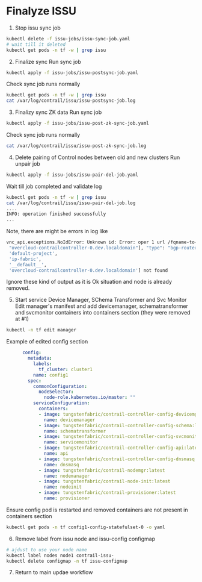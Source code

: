 # Finalyze ISSU

1. Stop issu sync job
```bash
kubectl delete -f issu-jobs/issu-sync-job.yaml
# wait till it deleted
kubectl get pods -n tf -w | grep issu
```

2. Finalize sync
Run sync job
```bash
kubectl apply -f issu-jobs/issu-postsync-job.yaml
```
Check sync job runs normally
```bash
kubectl get pods -n tf -w | grep issu
cat /var/log/contrail/issu/issu-postsync-job.log
```

3. Finalizy sync ZK data
Run sync job
```bash
kubectl apply -f issu-jobs/issu-post-zk-sync-job.yaml
```
Check sync job runs normally
```bash
cat /var/log/contrail/issu/issu-post-zk-sync-job.log
```

4. Delete pairing of Control nodes between old and new clusters
Run unpair job
```bash
kubectl apply -f issu-jobs/issu-pair-del-job.yaml
```
Wait till job completed and validate log
```bash
kubectl get pods -n tf -w | grep issu
cat /var/log/contrail/issu/issu-pair-del-job.log
....
INFO: operation finished successfully
...
```
Note, there are might be errors in log like
```bash
vnc_api.exceptions.NoIdError: Unknown id: Error: oper 1 url /fqname-to-id body {"fq_name": ["default-domain", "default-project", "ip-fabric", "__default__",
 "overcloud-contrailcontroller-0.dev.localdomain"], "type": "bgp-router"} response Name ['default-domain',
 'default-project',
 'ip-fabric',
 '__default__',
 'overcloud-contrailcontroller-0.dev.localdomain'] not found
```
Ignore these kind of output as it is Ok situation and node is already removed.


5. Start service Device Manager, SChema Transformer and Svc Monitor
Edit manager's manifest and add devicemanager, schematransformer
and svcmonitor containers into containers section (they were removed at #1)
```bash
kubectl -n tf edit manager
```
Example of edited config section
```yaml
      config:
        metadata:
          labels:
            tf_cluster: cluster1
          name: config1
        spec:
          commonConfiguration:
            nodeSelector:
              node-role.kubernetes.io/master: ""
          serviceConfiguration:
            containers:
            - image: tungstenfabric/contrail-controller-config-devicemgr:latest
              name: devicemanager
            - image: tungstenfabric/contrail-controller-config-schema:latest
              name: schematransformer
            - image: tungstenfabric/contrail-controller-config-svcmonitor:latest
              name: servicemonitor
            - image: tungstenfabric/contrail-controller-config-api:latest
              name: api
            - image: tungstenfabric/contrail-controller-config-dnsmasq:latest
              name: dnsmasq
            - image: tungstenfabric/contrail-nodemgr:latest
              name: nodemanager
            - image: tungstenfabric/contrail-node-init:latest
              name: nodeinit
            - image: tungstenfabric/contrail-provisioner:latest
              name: provisioner
```
Ensure config pod is restarted and removed containers are not present in containers section
```bash
kubectl get pods -n tf config1-config-statefulset-0 -o yaml
```

6. Remove label from issu node and issu-config configmap
```bash
# ajdust to use your node name
kubectl label nodes node1 contrail-issu-
kubectl delete configmap -n tf issu-configmap
```

7. Return to main updae workflow

